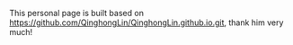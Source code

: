 This personal page is built based on https://github.com/QinghongLin/QinghongLin.github.io.git, thank him very much!
